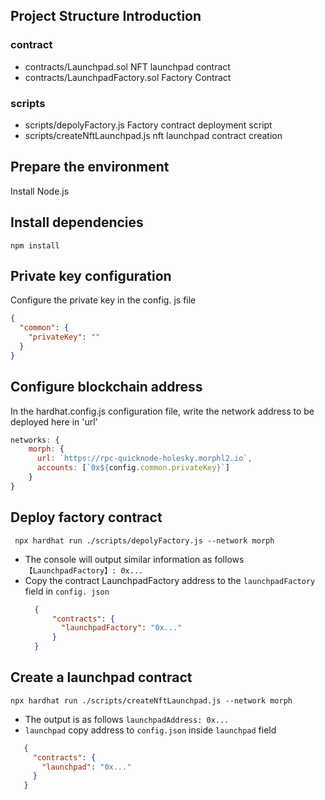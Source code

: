## Project Structure Introduction
### contract
- contracts/Launchpad.sol  NFT launchpad contract
- contracts/LaunchpadFactory.sol Factory Contract
### scripts
- scripts/depolyFactory.js   Factory contract deployment script
- scripts/createNftLaunchpad.js  nft launchpad contract creation

## Prepare the environment
Install Node.js

## Install dependencies
```shell
npm install
```
## Private key configuration
Configure the private key in the config. js file
```json
{
  "common": {
    "privateKey": ""
  }
}
```

## Configure blockchain address
In the hardhat.config.js configuration file, write the network address to be deployed here in 'url'
```js
networks: {
    morph: {
      url: `https://rpc-quicknode-holesky.morphl2.io`,
      accounts: [`0x${config.common.privateKey}`]
    }
}
```

## Deploy factory contract
```shell
 npx hardhat run ./scripts/depolyFactory.js --network morph
```
- The console will output similar information as follows
    `【LaunchpadFactory】: 0x...`
- Copy the contract LaunchpadFactory address to the `launchpadFactory` field in `config. json`
    ```json
      {
          "contracts": {
            "launchpadFactory": "0x..."
          }
      }
    ```


## Create a launchpad contract
```shell
npx hardhat run ./scripts/createNftLaunchpad.js --network morph
```
- The output is as follows
  `launchpadAddress: 0x...`
- `launchpad` copy address to `config.json` inside `launchpad` field
 ```json
    {
      "contracts": {
        "launchpad": "0x..."
      }
    }
```